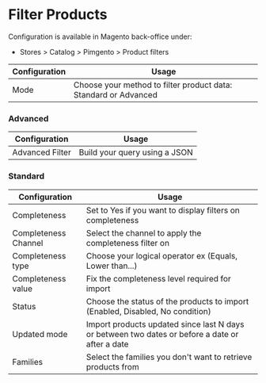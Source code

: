 # Filter Products

Configuration is available in Magento back-office under:
* Stores > Catalog > Pimgento > Product filters

| Configuration                 | Usage                                                                      |
|-------------------------------|----------------------------------------------------------------------------|
| Mode                          | Choose your method to filter product data: Standard or Advanced           |

### Advanced

| Configuration                 | Usage                                                                      |
|-------------------------------|----------------------------------------------------------------------------|
| Advanced Filter               | Build your query using a JSON                                              |

### Standard

| Configuration                 | Usage                                                                      |
|-------------------------------|----------------------------------------------------------------------------|
| Completeness                  | Set to Yes if you want to display filters on completeness                  |
| Completeness Channel          | Select the channel to apply the completeness filter on                     |
| Completeness type             | Choose your logical operator ex (Equals, Lower than...)                    |
| Completeness value            | Fix the completeness level required for import                             |
| Status                        | Choose the status of the products to import (Enabled, Disabled, No condition)|
| Updated mode                  | Import products updated since last N days or between two dates or before a date or after a date |
| Families                      | Select the families you don't want to retrieve products from               |